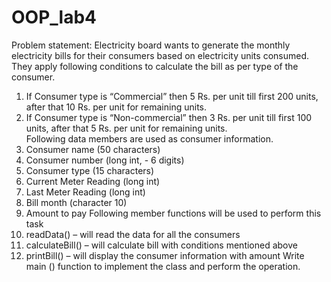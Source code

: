 # OOP_lab4

Problem statement: Electricity board wants to generate the monthly electricity bills for their consumers based on electricity units consumed. They apply following conditions to calculate the bill as per type of the consumer. 
1.	If Consumer type is “Commercial” then 5 Rs. per unit till first 200 units, after that 10 Rs. per unit for remaining units.  
2.	If Consumer type is “Non-commercial” then 3 Rs. per unit till first 100 units, after that 5 Rs. per unit for remaining units.  
Following data members are used as consumer information. 
1.	Consumer name (50 characters)
2.	Consumer number (long int, - 6 digits)
3.	Consumer type (15 characters)
4.	Current Meter Reading (long int)
5.	Last Meter Reading (long int)
6.	Bill month (character 10)
7.	Amount to pay
Following member functions will be used to perform this task
1.	readData() – will read the data for all the consumers
2.	calculateBill() – will calculate bill with conditions mentioned above
3.	printBill() – will display the consumer information with amount
Write main () function to implement the class and perform the operation.
